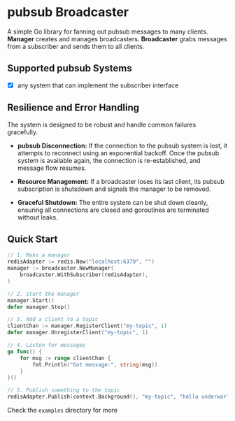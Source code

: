 # pubsub Broadcaster

A simple Go library for fanning out pubsub messages to many clients. **Manager** creates and manages broadcasters. **Broadcaster** grabs messages from a subscriber and sends them to all clients.

## Supported pubsub Systems

*   [x] any system that can implement the subscriber interface

## Resilience and Error Handling

The system is designed to be robust and handle common failures gracefully.

*   **pubsub Disconnection:** If the connection to the pubsub system is lost, it attempts to reconnect using an exponential backoff. Once the pubsub system is available again, the connection is re-established, and message flow resumes.

*   **Resource Management:** If a broadcaster loses its last client, its pubsub subscription is shutsdown and signals the manager to be removed.

*   **Graceful Shutdown:** The entire system can be shut down cleanly, ensuring all connections are closed and goroutines are terminated without leaks.

## Quick Start

```go
// 1. Make a manager
redisAdapter := redis.New("localhost:6379", "")
manager := broadcaster.NewManager(
    broadcaster.WithSubscriber(redisAdapter),
)

// 2. Start the manager
manager.Start()
defer manager.Stop()

// 3. Add a client to a topic
clientChan := manager.RegisterClient("my-topic", 1)
defer manager.UnregisterClient("my-topic", 1)

// 4. Listen for messages
go func() {
    for msg := range clientChan {
        fmt.Println("Got message:", string(msg))
    }
}()

// 5. Publish something to the topic
redisAdapter.Publish(context.Background(), "my-topic", "hello underworld")
```

Check the `examples` directory for more